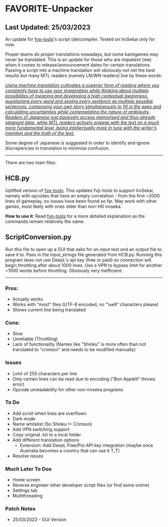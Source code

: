 # FAVORITE-Unpacker
Last Updated: 25/03/2023
----
An update for [fvp-tools](https://github.com/vn-tools/fvp-tools)'s script (de)compiler. Tested on IroSekai only for now.

Proper teams do proper translations nowadays, but some kamigames may never be translated. This is an update for those who are impatient (me) when it comes to release/announcement dates for certain translations. Passing a script into a machine translation will obviously not net the best results but many MTL readers (namely LN/WN readers) live by these words:

[_Using machine translation cultivates a superior form of reading where you constantly have to use your imagination while thinking about multiple possibilites of meaning and developing a high contextual awareness, questioning every word and seeing every sentence as multiple possible sentences, composing your own story simultaneously to fill in the gaps and calculating uncertainties while contemplating the nature of ambiguity. Readers of Japanese just passively access memorised and thus already stagnant data, while MTL readers actively engage with the text on a much more fundamental level, being intellectually more in tune with the writer's intention and the truth of the text._](https://www.reddit.com/r/visualnovels/comments/ka23le/reading_machine_translations_is_highly/)

Some degree of Japanese is suggested in order to identify and ignore discrepencies in translation to minimize confusion.

----

There are two main files:

## HCB.py
Uplifted version of [fvp-tools](https://github.com/vn-tools/fvp-tools). This updates fvp-tools to support IroSekai, namely with opcodes that have an empty correlation - from the first ~2000 lines of gameplay, no issues have been found so far. May work with other games, most likely with ones older than non-HD iroseka.

**How to use it**:
Read [fvp-tools](https://github.com/vn-tools/fvp-tools) for a more detailed explanation as the commands remain relatively the same.

## ScriptConversion.py
Run this file to open up a GUI that asks for an input text and an output file to save it to. Pass in the input_strings file generated from HCB.py.
Running this program does not use DeepL's api key (free or paid) so connection will begin throttling after about 1000 lines. Use a VPN to bypass limit for another ~1000 words before throttling. Obviously very inefficient.

----

### Pros:
- Actually works
- Works with "most" files (UTF-8 encoded, no "\xe9" characters please)
- Shows current line being translated

### Cons:
- Slow
- Unreliable (Throttling)
- Lack of functionality (Names like "Shinku" is more often than not translated to "crimson" and needs to be modified manually)

### Issues
- Limit of 255 characters per line
- Only certain lines can be read due to encoding ("Bon Appétit" throws error)
- Opcode unreadability for other non-iroseka programs

### To Do
- Add scroll when lines are overflown
- Dark mode
- Name whitelist (So Shinku != Crimson)
- Add VPN switching support
- Copy original .txt to a local folder
- Add different translation options
    - Extension: Add DeepL Free/Pro API key integration (maybe once Australia becomes a country that can use it T_T)
- Resolve issues

### Much Later To Dos
- Home screen
- Reverse engineer other developer script files (or find some online)
- Settings tab
- Multithreading

### Patch Notes

* 25/03/2023 - GUI Version